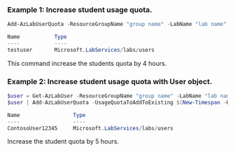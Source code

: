 ### Example 1: Increase student usage quota.
```powershell
Add-AzLabUserQuota -ResourceGroupName "group name" -LabName "lab name" -Email 'student@contoso.com' -UsageQuotaToAddToExisting $(New-Timespan -Hours 4)

Name           Type
----           ----
testuser       Microsoft.LabServices/labs/users
```

This command increase the students quota by 4 hours.

### Example 2: Increase student usage quota with User object.
```powershell
$user = Get-AzLabUser -ResourceGroupName "group name" -LabName "lab name" -UserName 'ContosoUser12345'
$user | Add-AzLabUserQuota -UsageQuotaToAddToExisting $(New-Timespan -Hours 5)

Name                 Type
----                 ----
ContosoUser12345     Microsoft.LabServices/labs/users
```

Increase the student quota by 5 hours.